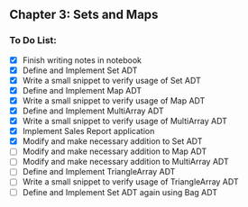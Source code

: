 ## Chapter 3: Sets and Maps

### To Do List:

- [x] Finish writing notes in notebook
- [x] Define and Implement Set ADT
- [x] Write a small snippet to verify usage of Set ADT
- [x] Define and Implement Map ADT
- [x] Write a small snippet to verify usage of Map ADT
- [x] Define and Implement MultiArray ADT
- [x] Write a small snippet to verify usage of MultiArray ADT
- [x] Implement Sales Report application
- [x] Modify and make necessary addition to Set ADT
- [ ] Modify and make necessary addition to Map ADT
- [ ] Modify and make necessary addition to MultiArray ADT
- [ ] Define and Implement TriangleArray ADT
- [ ] Write a small snippet to verify usage of TriangleArray ADT
- [ ] Define and Implement Set ADT again using Bag ADT
